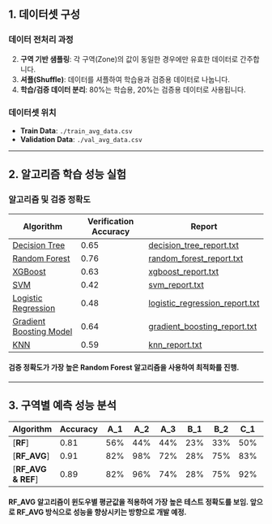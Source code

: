 
## 1. 데이터셋 구성

### 데이터 전처리 과정
2. **구역 기반 샘플링**: 각 구역(Zone)의 값이 동일한 경우에만 유효한 데이터로 간주합니다.
3. **셔플(Shuffle)**: 데이터를 셔플하여 학습용과 검증용 데이터로 나눕니다.
4. **학습/검증 데이터 분리**: 80%는 학습용, 20%는 검증용 데이터로 사용됩니다.

### 데이터셋 위치
- **Train Data**: `./train_avg_data.csv`
- **Validation Data**: `./val_avg_data.csv`

---

## 2. 알고리즘 학습 성능 실험

### 알고리즘 및 검증 정확도

| Algorithm                | Verification Accuracy | Report                        |
|--------------------------|-----------------------|--------------------------------|
| [Decision Tree](https://github.com/em0yes/research/blob/main/experiments/train_dt.py)           | 0.65                  | [decision_tree_report.txt](https://github.com/em0yes/research/blob/main/experiments/reports/dt_validation_report.txt)     |
| [Random Forest](https://github.com/em0yes/research/blob/main/experiments/train_rf.py)           | 0.76                  | [random_forest_report.txt](https://github.com/em0yes/research/blob/main/experiments/reports/rf_validation_report.txt)     |
| [XGBoost](https://github.com/em0yes/research/blob/main/experiments/train_xgb.py)                | 0.63                  | [xgboost_report.txt](https://github.com/em0yes/research/blob/main/experiments/reports/xgb_validation_report.txt)           |
| [SVM](https://github.com/em0yes/research/blob/main/experiments/train_svm.py)                     | 0.42                  | [svm_report.txt](https://github.com/em0yes/research/blob/main/experiments/reports/svm_validation_report.txt)               |
| [Logistic Regression](https://github.com/em0yes/research/blob/main/experiments/train_lr.py)     | 0.48                  | [logistic_regression_report.txt](https://github.com/em0yes/research/blob/main/experiments/reports/lr_validation_report.txt) |
| [Gradient Boosting Model](https://github.com/em0yes/research/blob/main/experiments/train_gb.py) | 0.64                  | [gradient_boosting_report.txt](https://github.com/em0yes/Research/blob/main/Experiments/reports/gb_validation_report.txt) |
| [KNN](https://github.com/em0yes/research/blob/main/experiments/train_knn.py)                    | 0.59                  | [knn_report.txt](https://github.com/em0yes/research/blob/main/experiments/reports/knn_validation_report.txt)               |

#### 검증 정확도가 가장 높은 Random Forest 알고리즘을 사용하여 최적화를 진행.
---
## 3. 구역별 예측 성능 분석
 
| Algorithm      | Accuracy | A_1  | A_2  | A_3  | B_1  | B_2  | C_1  | C_2  | C_3  | D_1  | D_2  | E_1  | E_2  | E_3  |
| -------------- | -------- | ---- | ---- | ---- | ---- | ---- | ---- | ---- | ---- | ---- | ---- | ---- | ---- | ---- |
| [**RF**]         | 0.81     | 56%  | 44%  | 44%  | 23%  | 33%  | 50%  | 73%  | 55%  | 23%  | 18%  | 67%  | 37%  | 58%  |
| [**RF_AVG**]     | 0.91     | 82%  | 98%  | 72%  | 28%  | 75%  | 83%  | 100% | 100% | 55%  | 3%   | 88%  | 60%  | 87%  |
| [**RF_AVG & REF**]| 0.89    | 82%  | 96%  | 74%  | 28%  | 75%  | 92%  | 100% | 100% | 55%  | 0%   | 88%  | 55%  | 79%  |

#### RF_AVG 알고리즘이 윈도우별 평균값을 적용하여 가장 높은 테스트 정확도를 보임. 앞으로 RF_AVG 방식으로 성능을 향상시키는 방향으로 개발 예정.
